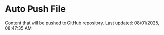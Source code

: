 # Auto Push File

Content that will be pushed to GitHub repository.
Last updated: 08/01/2025, 08:47:35 AM